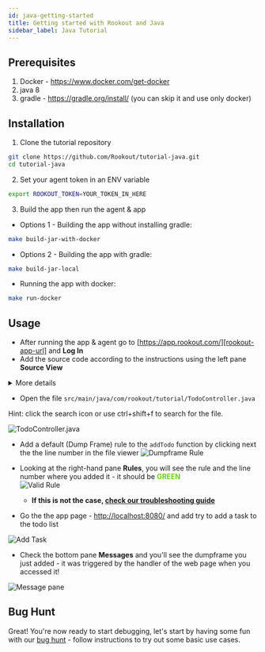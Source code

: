 ```yaml
---
id: java-getting-started
title: Getting started with Rookout and Java
sidebar_label: Java Tutorial
---
```


## Prerequisites

1. Docker - https://www.docker.com/get-docker
2. java 8
3. gradle - https://gradle.org/install/ (you can skip it and use only docker)

## Installation

1. Clone the tutorial repository

```bash
git clone https://github.com/Rookout/tutorial-java.git
cd tutorial-java
``` 

2. Set your agent token in an ENV variable 

```bash
export ROOKOUT_TOKEN=YOUR_TOKEN_IN_HERE
 ```

3. Build the app then run the agent & app

- Options 1 - Building the app without installing gradle:

```bash
make build-jar-with-docker
```

- Options 2 - Building the app with gradle:

```bash
make build-jar-local
```

- Running the app with docker:

```bash
make run-docker
```

## Usage

- After running the app & agent go to [https://app.rookout.com/][rookout-app-url] and **Log In**
- Add the source code according to the instructions using the left pane **Source View**

<details>
<summary>More details</summary>
<p>

#### Adding source code


- Create a Workspace
    1. Click the Gear Wheel icon near the Workout selection menu, to the top left-hand side of the screen
    1. Click the + icon near the Search Workspace option to create a new Workspace
    1. Set the Workspace Name to "Java Tutorial"
    1. Click the + icon near "Sources" and choose either GitHub or Local Filesystem

- Import source code from Github 
    1. Choose GitHub from the drop down list
    1. Type "Rookout" in Repository owner
    1. Type "tutorial-java" in Repository name
    1. Click Add Repository
    1. Click Apply
    1. Click Select Workspace

- Import source code from your local machine
    1. If you do not use GitHub, choose Local Filesystem and follow the instructions in the following dialog.

</p>
</details>

- Open the file `src/main/java/com/rookout/tutorial/TodoController.java`

Hint: click the search icon or use ctrl+shift+f to search for the file.

![TodoController.java](/img/screenshots/java-tutorial_1.png)

- Add a default (Dump Frame) rule to the `addTodo` function by clicking next the the line number in the file viewer
![Dumpframe Rule](/img/screenshots/java-tutorial_2.png)

- Looking at the right-hand pane **Rules**, you will see the rule and the line number where you added it - it should be <span style="color: #73CD1F;">**GREEN**</span>   
    ![Valid Rule](/img/screenshots/java-tutorial_3.png)
    - **If this is not the case, [check our troubleshooting guide](troubleshooting-rules.md)** 

- Go the the app page - [http://localhost:8080/](http://localhost:8080/) and add try to add a task to the todo list

![Add Task](/img/screenshots/java-tutorial_4.png)

- Check the bottom pane **Messages** and you'll see the dumpframe you just added - it was triggered by the handler of the web page when you accessed it!

![Message pane](/img/screenshots/java-tutorial_5.png)

## Bug Hunt

Great! You're now ready to start debugging, let's start by having some fun with our 
[bug hunt](tutorials-bughunt-java.md) - follow instructions to try out some basic use cases.


[rookout-app-url]: https://app.rookout.com/
